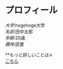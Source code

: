 # プロフィール
*大学*:hogehoge大学<br>
*名前*:田中太郎<br>
*年齢*:20歳<br>
*趣味*:読書<br>

**もっと詳しいことは↓<br>
[こちら](https://u50116.github.io/enPiT2018-ensyu/abc"詳しいプロフィール")




